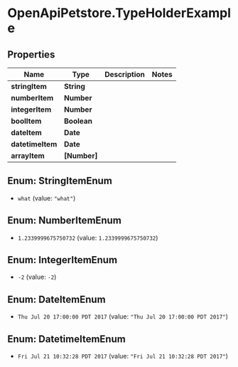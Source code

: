 # OpenApiPetstore.TypeHolderExample

## Properties
Name | Type | Description | Notes
------------ | ------------- | ------------- | -------------
**stringItem** | **String** |  | 
**numberItem** | **Number** |  | 
**integerItem** | **Number** |  | 
**boolItem** | **Boolean** |  | 
**dateItem** | **Date** |  | 
**datetimeItem** | **Date** |  | 
**arrayItem** | **[Number]** |  | 


<a name="StringItemEnum"></a>
## Enum: StringItemEnum


* `what` (value: `"what"`)




<a name="NumberItemEnum"></a>
## Enum: NumberItemEnum


* `1.2339999675750732` (value: `1.2339999675750732`)




<a name="IntegerItemEnum"></a>
## Enum: IntegerItemEnum


* `-2` (value: `-2`)




<a name="DateItemEnum"></a>
## Enum: DateItemEnum


* `Thu Jul 20 17:00:00 PDT 2017` (value: `"Thu Jul 20 17:00:00 PDT 2017"`)




<a name="DatetimeItemEnum"></a>
## Enum: DatetimeItemEnum


* `Fri Jul 21 10:32:28 PDT 2017` (value: `"Fri Jul 21 10:32:28 PDT 2017"`)





